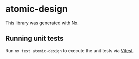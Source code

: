 # atomic-design

This library was generated with [Nx](https://nx.dev).

## Running unit tests

Run `nx test atomic-design` to execute the unit tests via [Vitest](https://vitest.dev/).
